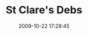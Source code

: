 ---
id: 72157637904849044
title: St Clare's Debs
cover: https://farm6.staticflickr.com/5538/10977362734_2467e6dd37_q.jpg
date: 2009-10-22 17:28:45
photos:
  - thumbnail: https://farm6.staticflickr.com/5538/10977362734_2467e6dd37_q.jpg
    original: https://farm6.staticflickr.com/5538/10977362734_ec0e206e78_o.jpg
    title: St-Clairs-Debs-001
  - thumbnail: https://farm8.staticflickr.com/7365/10977399193_4e7def56a0_q.jpg
    original: https://farm8.staticflickr.com/7365/10977399193_3b223a220e_o.jpg
    title: St-Clairs-Debs-002
  - thumbnail: https://farm6.staticflickr.com/5514/10977361924_58a03abe84_q.jpg
    original: https://farm6.staticflickr.com/5514/10977361924_b755f92896_o.jpg
    title: St-Clairs-Debs-003
  - thumbnail: https://farm3.staticflickr.com/2880/10977397913_cccacfbbe6_q.jpg
    original: https://farm3.staticflickr.com/2880/10977397913_741ce442e1_o.jpg
    title: St-Clairs-Debs-004
  - thumbnail: https://farm4.staticflickr.com/3778/10977360654_01b2555802_q.jpg
    original: https://farm4.staticflickr.com/3778/10977360654_bac09fcf4a_o.jpg
    title: St-Clairs-Debs-005
  - thumbnail: https://farm8.staticflickr.com/7329/10977171985_8d7ee828f9_q.jpg
    original: https://farm8.staticflickr.com/7329/10977171985_766f73a22f_o.jpg
    title: St-Clairs-Debs-006
  - thumbnail: https://farm4.staticflickr.com/3799/10977396493_ec644e7556_q.jpg
    original: https://farm4.staticflickr.com/3799/10977396493_6018dafa54_o.jpg
    title: St-Clairs-Debs-007
  - thumbnail: https://farm8.staticflickr.com/7321/10977395503_fca00325fe_q.jpg
    original: https://farm8.staticflickr.com/7321/10977395503_4c51eae618_o.jpg
    title: St-Clairs-Debs-008
  - thumbnail: https://farm4.staticflickr.com/3789/10977395273_2ac0d12953_q.jpg
    original: https://farm4.staticflickr.com/3789/10977395273_423bb6158d_o.jpg
    title: St-Clairs-Debs-009
  - thumbnail: https://farm8.staticflickr.com/7449/10977261756_d84b8c7885_q.jpg
    original: https://farm8.staticflickr.com/7449/10977261756_155935b951_o.jpg
    title: St-Clairs-Debs-010
  - thumbnail: https://farm4.staticflickr.com/3742/10977261136_6d5010a018_q.jpg
    original: https://farm4.staticflickr.com/3742/10977261136_cba34a524a_o.jpg
    title: St-Clairs-Debs-011
  - thumbnail: https://farm3.staticflickr.com/2851/10977169035_3fd0fc75b0_q.jpg
    original: https://farm3.staticflickr.com/2851/10977169035_8b10623797_o.jpg
    title: St-Clairs-Debs-012
  - thumbnail: https://farm8.staticflickr.com/7441/10977260816_d13a8a4fe8_q.jpg
    original: https://farm8.staticflickr.com/7441/10977260816_2f72fedcbc_o.jpg
    title: St-Clairs-Debs-013
  - thumbnail: https://farm4.staticflickr.com/3793/10977168195_3a12b2302f_q.jpg
    original: https://farm4.staticflickr.com/3793/10977168195_d3cd0df8b9_o.jpg
    title: St-Clairs-Debs-015
  - thumbnail: https://farm8.staticflickr.com/7337/10977167735_7edef77e86_q.jpg
    original: https://farm8.staticflickr.com/7337/10977167735_702551e55e_o.jpg
    title: St-Clairs-Debs-016
  - thumbnail: https://farm6.staticflickr.com/5490/10977259476_e2992324f7_q.jpg
    original: https://farm6.staticflickr.com/5490/10977259476_d2f19667f6_o.jpg
    title: St-Clairs-Debs-017
  - thumbnail: https://farm8.staticflickr.com/7444/10977355714_46abb36767_q.jpg
    original: https://farm8.staticflickr.com/7444/10977355714_d8e5b9f58f_o.jpg
    title: St-Clairs-Debs-018
  - thumbnail: https://farm8.staticflickr.com/7303/10977391783_e808fcc553_q.jpg
    original: https://farm8.staticflickr.com/7303/10977391783_9de6067355_o.jpg
    title: St-Clairs-Debs-019
  - thumbnail: https://farm4.staticflickr.com/3816/10977258316_5ee3ab5c95_q.jpg
    original: https://farm4.staticflickr.com/3816/10977258316_753a60d00f_o.jpg
    title: St-Clairs-Debs-020
  - thumbnail: https://farm3.staticflickr.com/2859/10977166145_a6dd961e46_q.jpg
    original: https://farm3.staticflickr.com/2859/10977166145_a8f822c5b6_o.jpg
    title: St-Clairs-Debs-021
  - thumbnail: https://farm8.staticflickr.com/7398/10977133385_411119c8a9_q.jpg
    original: https://farm8.staticflickr.com/7398/10977133385_53781b6d80_o.jpg
    title: St-Clairs-Debs-022
  - thumbnail: https://farm8.staticflickr.com/7439/10977391003_1ce4ed4b52_q.jpg
    original: https://farm8.staticflickr.com/7439/10977391003_d29c0f0f5c_o.jpg
    title: St-Clairs-Debs-023
  - thumbnail: https://farm8.staticflickr.com/7352/10977390643_64fa0fb613_q.jpg
    original: https://farm8.staticflickr.com/7352/10977390643_96ba083b6d_o.jpg
    title: St-Clairs-Debs-024
  - thumbnail: https://farm4.staticflickr.com/3690/10977390503_a254500539_q.jpg
    original: https://farm4.staticflickr.com/3690/10977390503_4c36939ccf_o.jpg
    title: St-Clairs-Debs-025
  - thumbnail: https://farm8.staticflickr.com/7388/10977257366_df47553dc0_q.jpg
    original: https://farm8.staticflickr.com/7388/10977257366_dc26335b31_o.jpg
    title: St-Clairs-Debs-026
  - thumbnail: https://farm4.staticflickr.com/3830/10977389963_3d483c6450_q.jpg
    original: https://farm4.staticflickr.com/3830/10977389963_b2cddbca87_o.jpg
    title: St-Clairs-Debs-027
  - thumbnail: https://farm3.staticflickr.com/2819/10977353194_69509f068e_q.jpg
    original: https://farm3.staticflickr.com/2819/10977353194_bf2af2d55b_o.jpg
    title: St-Clairs-Debs-028
  - thumbnail: https://farm8.staticflickr.com/7302/10977352494_48bb9d5457_q.jpg
    original: https://farm8.staticflickr.com/7302/10977352494_71b0b9363b_o.jpg
    title: St-Clairs-Debs-029
  - thumbnail: https://farm4.staticflickr.com/3820/10977255216_79ea21da8e_q.jpg
    original: https://farm4.staticflickr.com/3820/10977255216_89f52a212f_o.jpg
    title: St-Clairs-Debs-030
  - thumbnail: https://farm4.staticflickr.com/3730/10977387923_4b68d3d903_q.jpg
    original: https://farm4.staticflickr.com/3730/10977387923_6c29179a71_o.jpg
    title: St-Clairs-Debs-031
  - thumbnail: https://farm4.staticflickr.com/3698/10977351274_d0a2ba29de_q.jpg
    original: https://farm4.staticflickr.com/3698/10977351274_ac50fbefd2_o.jpg
    title: St-Clairs-Debs-032
  - thumbnail: https://farm4.staticflickr.com/3708/10977161905_a6eefb3d10_q.jpg
    original: https://farm4.staticflickr.com/3708/10977161905_feceaf20d2_o.jpg
    title: St-Clairs-Debs-033
  - thumbnail: https://farm8.staticflickr.com/7359/10977387113_0c6a9342d7_q.jpg
    original: https://farm8.staticflickr.com/7359/10977387113_8dbd5ecacc_o.jpg
    title: St-Clairs-Debs-034
  - thumbnail: https://farm8.staticflickr.com/7333/10977350024_e5e6b1f849_q.jpg
    original: https://farm8.staticflickr.com/7333/10977350024_353f7f6806_o.jpg
    title: St-Clairs-Debs-035
  - thumbnail: https://farm6.staticflickr.com/5471/10977349494_541d929345_q.jpg
    original: https://farm6.staticflickr.com/5471/10977349494_663a2b0e9b_o.jpg
    title: St-Clairs-Debs-036
  - thumbnail: https://farm8.staticflickr.com/7396/10977349174_8d16a07869_q.jpg
    original: https://farm8.staticflickr.com/7396/10977349174_317dde901a_o.jpg
    title: St-Clairs-Debs-037
  - thumbnail: https://farm8.staticflickr.com/7340/10977159225_cedd39e0b2_q.jpg
    original: https://farm8.staticflickr.com/7340/10977159225_1069b3ee4e_o.jpg
    title: St-Clairs-Debs-038
  - thumbnail: https://farm6.staticflickr.com/5475/10977158595_a84f94038e_q.jpg
    original: https://farm6.staticflickr.com/5475/10977158595_4941a82a5a_o.jpg
    title: St-Clairs-Debs-039
  - thumbnail: https://farm4.staticflickr.com/3779/10977158075_9f93c3b978_q.jpg
    original: https://farm4.staticflickr.com/3779/10977158075_709d839346_o.jpg
    title: St-Clairs-Debs-040
  - thumbnail: https://farm6.staticflickr.com/5500/10977347494_361ff3de99_q.jpg
    original: https://farm6.staticflickr.com/5500/10977347494_3ffd23714f_o.jpg
    title: St-Clairs-Debs-041
  - thumbnail: https://farm3.staticflickr.com/2866/10977250786_7a7541beb1_q.jpg
    original: https://farm3.staticflickr.com/2866/10977250786_3010368915_o.jpg
    title: St-Clairs-Debs-042
  - thumbnail: https://farm6.staticflickr.com/5545/10977383483_404d43e4f7_q.jpg
    original: https://farm6.staticflickr.com/5545/10977383483_5c6a8c79d0_o.jpg
    title: St-Clairs-Debs-043
  - thumbnail: https://farm6.staticflickr.com/5512/10977383083_981d0da191_q.jpg
    original: https://farm6.staticflickr.com/5512/10977383083_2364ebb47b_o.jpg
    title: St-Clairs-Debs-044
  - thumbnail: https://farm6.staticflickr.com/5514/10977359823_e6eeb40a34_q.jpg
    original: https://farm6.staticflickr.com/5514/10977359823_0a62e9fcfe_o.jpg
    title: St-Clairs-Debs-045
  - thumbnail: https://farm3.staticflickr.com/2829/10977345524_dbf418d801_q.jpg
    original: https://farm3.staticflickr.com/2829/10977345524_474b1d98ae_o.jpg
    title: St-Clairs-Debs-046
  - thumbnail: https://farm4.staticflickr.com/3727/10977155635_360ca62687_q.jpg
    original: https://farm4.staticflickr.com/3727/10977155635_c74cc894dc_o.jpg
    title: St-Clairs-Debs-047
  - thumbnail: https://farm8.staticflickr.com/7454/10977155135_52f7c5514a_q.jpg
    original: https://farm8.staticflickr.com/7454/10977155135_ec2fdc3f76_o.jpg
    title: St-Clairs-Debs-048
  - thumbnail: https://farm6.staticflickr.com/5535/10977154655_58081aa2f6_q.jpg
    original: https://farm6.staticflickr.com/5535/10977154655_97de6384c9_o.jpg
    title: St-Clairs-Debs-049
  - thumbnail: https://farm3.staticflickr.com/2844/10977247536_783cbaea78_q.jpg
    original: https://farm3.staticflickr.com/2844/10977247536_0d25074a26_o.jpg
    title: St-Clairs-Debs-050
  - thumbnail: https://farm4.staticflickr.com/3747/10977380533_21221ebfed_q.jpg
    original: https://farm4.staticflickr.com/3747/10977380533_7ebc0f7deb_o.jpg
    title: St-Clairs-Debs-051
  - thumbnail: https://farm4.staticflickr.com/3774/10977343404_61b544daf6_q.jpg
    original: https://farm4.staticflickr.com/3774/10977343404_11fa56114c_o.jpg
    title: St-Clairs-Debs-052
  - thumbnail: https://farm3.staticflickr.com/2810/10977342954_dbc71240aa_q.jpg
    original: https://farm3.staticflickr.com/2810/10977342954_acd63d9e6d_o.jpg
    title: St-Clairs-Debs-053
  - thumbnail: https://farm4.staticflickr.com/3688/10977153015_31d15807ea_q.jpg
    original: https://farm4.staticflickr.com/3688/10977153015_2c3b47e30f_o.jpg
    title: St-Clairs-Debs-054
  - thumbnail: https://farm3.staticflickr.com/2855/10977378733_4955e5f011_q.jpg
    original: https://farm3.staticflickr.com/2855/10977378733_5f4b3f08c4_o.jpg
    title: St-Clairs-Debs-055
  - thumbnail: https://farm8.staticflickr.com/7291/10977151315_edbd252d81_q.jpg
    original: https://farm8.staticflickr.com/7291/10977151315_2467752efb_o.jpg
    title: St-Clairs-Debs-056
  - thumbnail: https://farm3.staticflickr.com/2886/10977244936_1e0877a317_q.jpg
    original: https://farm3.staticflickr.com/2886/10977244936_4b153ec50e_o.jpg
    title: St-Clairs-Debs-057
  - thumbnail: https://farm6.staticflickr.com/5493/10977150445_12dfcb0158_q.jpg
    original: https://farm6.staticflickr.com/5493/10977150445_7044d4bb0f_o.jpg
    title: St-Clairs-Debs-058
  - thumbnail: https://farm8.staticflickr.com/7437/10977150105_3fe2e6b82f_q.jpg
    original: https://farm8.staticflickr.com/7437/10977150105_f8f8ced02a_o.jpg
    title: St-Clairs-Debs-059
  - thumbnail: https://farm3.staticflickr.com/2859/10977243416_304796c7d6_q.jpg
    original: https://farm3.staticflickr.com/2859/10977243416_407bd48b0d_o.jpg
    title: St-Clairs-Debs-060
  - thumbnail: https://farm8.staticflickr.com/7361/10977339574_e09c2877fa_q.jpg
    original: https://farm8.staticflickr.com/7361/10977339574_697a5ef053_o.jpg
    title: St-Clairs-Debs-061
  - thumbnail: https://farm4.staticflickr.com/3834/10977149285_41f6809e77_q.jpg
    original: https://farm4.staticflickr.com/3834/10977149285_ab9fc4d7f7_o.jpg
    title: St-Clairs-Debs-062
  - thumbnail: https://farm4.staticflickr.com/3718/10977376203_6cbfb690ba_q.jpg
    original: https://farm4.staticflickr.com/3718/10977376203_3c3707b8fc_o.jpg
    title: St-Clairs-Debs-063
  - thumbnail: https://farm8.staticflickr.com/7396/10977338614_2c5cc8a965_q.jpg
    original: https://farm8.staticflickr.com/7396/10977338614_4823731002_o.jpg
    title: St-Clairs-Debs-064
  - thumbnail: https://farm4.staticflickr.com/3720/10977241986_c9f4dab523_q.jpg
    original: https://farm4.staticflickr.com/3720/10977241986_02a3f0d3e1_o.jpg
    title: St-Clairs-Debs-065
  - thumbnail: https://farm8.staticflickr.com/7301/10977337864_a801f7d456_q.jpg
    original: https://farm8.staticflickr.com/7301/10977337864_50bf1be8a7_o.jpg
    title: St-Clairs-Debs-066
  - thumbnail: https://farm4.staticflickr.com/3827/10977226376_38c87114ef_q.jpg
    original: https://farm4.staticflickr.com/3827/10977226376_03e7e9876b_o.jpg
    title: St-Clairs-Debs-067
  - thumbnail: https://farm6.staticflickr.com/5491/10977374673_0c73765a90_q.jpg
    original: https://farm6.staticflickr.com/5491/10977374673_5cf70e0581_o.jpg
    title: St-Clairs-Debs-068
  - thumbnail: https://farm4.staticflickr.com/3694/10977336934_daf8e9a59b_q.jpg
    original: https://farm4.staticflickr.com/3694/10977336934_5b5db47dd3_o.jpg
    title: St-Clairs-Debs-069
  - thumbnail: https://farm4.staticflickr.com/3702/10977336444_ced3756fb5_q.jpg
    original: https://farm4.staticflickr.com/3702/10977336444_149cf7facc_o.jpg
    title: St-Clairs-Debs-070
  - thumbnail: https://farm8.staticflickr.com/7353/10977146255_0836d333c4_q.jpg
    original: https://farm8.staticflickr.com/7353/10977146255_2f2a2d5d75_o.jpg
    title: St-Clairs-Debs-071
  - thumbnail: https://farm4.staticflickr.com/3799/10977240076_417b6728a2_q.jpg
    original: https://farm4.staticflickr.com/3799/10977240076_8f9ebdc774_o.jpg
    title: St-Clairs-Debs-072
  - thumbnail: https://farm8.staticflickr.com/7412/10977335274_b89f39e2dc_q.jpg
    original: https://farm8.staticflickr.com/7412/10977335274_0073626152_o.jpg
    title: St-Clairs-Debs-073
  - thumbnail: https://farm3.staticflickr.com/2875/10977334964_21ef06d988_q.jpg
    original: https://farm3.staticflickr.com/2875/10977334964_e6eae5b90f_o.jpg
    title: St-Clairs-Debs-074
  - thumbnail: https://farm8.staticflickr.com/7427/10977238476_38402ef484_q.jpg
    original: https://farm8.staticflickr.com/7427/10977238476_6883ee8eaf_o.jpg
    title: St-Clairs-Debs-075
  - thumbnail: https://farm4.staticflickr.com/3675/10977144225_869a256d85_q.jpg
    original: https://farm4.staticflickr.com/3675/10977144225_6b87d306ba_o.jpg
    title: St-Clairs-Debs-076
  - thumbnail: https://farm4.staticflickr.com/3743/10977143655_82629109b3_q.jpg
    original: https://farm4.staticflickr.com/3743/10977143655_a0238c20be_o.jpg
    title: St-Clairs-Debs-077
  - thumbnail: https://farm6.staticflickr.com/5541/10977333154_db572a7457_q.jpg
    original: https://farm6.staticflickr.com/5541/10977333154_48163c9c0c_o.jpg
    title: St-Clairs-Debs-079
  - thumbnail: https://farm3.staticflickr.com/2810/10977236396_25e01163b5_q.jpg
    original: https://farm3.staticflickr.com/2810/10977236396_808999a9fa_o.jpg
    title: St-Clairs-Debs-080
  - thumbnail: https://farm6.staticflickr.com/5488/10977236076_8198030105_q.jpg
    original: https://farm6.staticflickr.com/5488/10977236076_6f22b5778a_o.jpg
    title: St-Clairs-Debs-081
  - thumbnail: https://farm8.staticflickr.com/7403/10977368163_98832fe180_q.jpg
    original: https://farm8.staticflickr.com/7403/10977368163_7581cfbc5f_o.jpg
    title: St-Clairs-Debs-082
  - thumbnail: https://farm3.staticflickr.com/2853/10977331144_6a8ee16021_q.jpg
    original: https://farm3.staticflickr.com/2853/10977331144_5dff5d345d_o.jpg
    title: St-Clairs-Debs-083
  - thumbnail: https://farm6.staticflickr.com/5527/10977367293_0ac2bab678_q.jpg
    original: https://farm6.staticflickr.com/5527/10977367293_45bb7c6a0d_o.jpg
    title: St-Clairs-Debs-084
  - thumbnail: https://farm6.staticflickr.com/5496/10977140585_cd4a744d45_q.jpg
    original: https://farm6.staticflickr.com/5496/10977140585_dc22d333bf_o.jpg
    title: St-Clairs-Debs-085
  - thumbnail: https://farm3.staticflickr.com/2805/10977139965_ae98dd9a23_q.jpg
    original: https://farm3.staticflickr.com/2805/10977139965_0a447f3ea5_o.jpg
    title: St-Clairs-Debs-086
  - thumbnail: https://farm3.staticflickr.com/2821/10977329964_b5a6044d8a_q.jpg
    original: https://farm3.staticflickr.com/2821/10977329964_9c30937479_o.jpg
    title: St-Clairs-Debs-087
  - thumbnail: https://farm4.staticflickr.com/3778/10977366123_163c23b802_q.jpg
    original: https://farm4.staticflickr.com/3778/10977366123_16b485b8ff_o.jpg
    title: St-Clairs-Debs-088
  - thumbnail: https://farm8.staticflickr.com/7453/10977226026_d3ebe999be_q.jpg
    original: https://farm8.staticflickr.com/7453/10977226026_e1c32ee9ab_o.jpg
    title: St-Clairs-Debs-089
  - thumbnail: https://farm4.staticflickr.com/3780/10977139335_dc1a09bbfb_q.jpg
    original: https://farm4.staticflickr.com/3780/10977139335_bd7094695e_o.jpg
    title: St-Clairs-Debs-090
  - thumbnail: https://farm8.staticflickr.com/7431/10977329034_1c874d600e_q.jpg
    original: https://farm8.staticflickr.com/7431/10977329034_02e26ab3ce_o.jpg
    title: St-Clairs-Debs-091
  - thumbnail: https://farm8.staticflickr.com/7355/10977365073_580475fc7b_q.jpg
    original: https://farm8.staticflickr.com/7355/10977365073_21a891bd7e_o.jpg
    title: St-Clairs-Debs-092
  - thumbnail: https://farm8.staticflickr.com/7290/10977328494_1a667b912c_q.jpg
    original: https://farm8.staticflickr.com/7290/10977328494_6e119de45e_o.jpg
    title: St-Clairs-Debs-093
  - thumbnail: https://farm4.staticflickr.com/3757/10977328344_dd1936cd19_q.jpg
    original: https://farm4.staticflickr.com/3757/10977328344_1ff3365819_o.jpg
    title: St-Clairs-Debs-094
  - thumbnail: https://farm4.staticflickr.com/3807/10977138075_98e664f74e_q.jpg
    original: https://farm4.staticflickr.com/3807/10977138075_4e26ed4f87_o.jpg
    title: St-Clairs-Debs-095
  - thumbnail: https://farm4.staticflickr.com/3822/10977364593_cc5d79c8e4_q.jpg
    original: https://farm4.staticflickr.com/3822/10977364593_8fa7a73236_o.jpg
    title: St-Clairs-Debs-097
  - thumbnail: https://farm8.staticflickr.com/7445/10977137815_49884e0ce7_q.jpg
    original: https://farm8.staticflickr.com/7445/10977137815_1d1082cda9_o.jpg
    title: St-Clairs-Debs-098
  - thumbnail: https://farm3.staticflickr.com/2854/10977327924_ecd056b355_q.jpg
    original: https://farm3.staticflickr.com/2854/10977327924_bc4813441c_o.jpg
    title: St-Clairs-Debs-099
  - thumbnail: https://farm4.staticflickr.com/3718/10977327874_91b9be38db_q.jpg
    original: https://farm4.staticflickr.com/3718/10977327874_c689262157_o.jpg
    title: St-Clairs-Debs-100
  - thumbnail: https://farm4.staticflickr.com/3744/10977364303_a474871d88_q.jpg
    original: https://farm4.staticflickr.com/3744/10977364303_b7d89b2a28_o.jpg
    title: St-Clairs-Debs-101
  - thumbnail: https://farm6.staticflickr.com/5545/10977137005_f0d09e05e2_q.jpg
    original: https://farm6.staticflickr.com/5545/10977137005_c84da98d2a_o.jpg
    title: St-Clairs-Debs-102
  - thumbnail: https://farm3.staticflickr.com/2815/10977136585_32a4c5b1f1_q.jpg
    original: https://farm3.staticflickr.com/2815/10977136585_b6b0be1109_o.jpg
    title: St-Clairs-Debs-103
  - thumbnail: https://farm8.staticflickr.com/7361/10977230106_9cf834244e_q.jpg
    original: https://farm8.staticflickr.com/7361/10977230106_a6f8f2167a_o.jpg
    title: St-Clairs-Debs-104
  - thumbnail: https://farm4.staticflickr.com/3708/10977325894_0a2e6092d8_q.jpg
    original: https://farm4.staticflickr.com/3708/10977325894_7d4d7f602d_o.jpg
    title: St-Clairs-Debs-105
  - thumbnail: https://farm4.staticflickr.com/3689/10977135105_21c6852dc9_q.jpg
    original: https://farm4.staticflickr.com/3689/10977135105_b251353811_o.jpg
    title: St-Clairs-Debs-106
  - thumbnail: https://farm8.staticflickr.com/7420/10977324804_a52792347b_q.jpg
    original: https://farm8.staticflickr.com/7420/10977324804_57dc2a6640_o.jpg
    title: St-Clairs-Debs-107
  - thumbnail: https://farm3.staticflickr.com/2871/10977228236_2759036704_q.jpg
    original: https://farm3.staticflickr.com/2871/10977228236_3574b15a40_o.jpg
    title: St-Clairs-Debs-108
  - thumbnail: https://farm6.staticflickr.com/5518/10977360963_f6f6e05acf_q.jpg
    original: https://farm6.staticflickr.com/5518/10977360963_7674aa7613_o.jpg
    title: St-Clairs-Debs-109
  - thumbnail: https://farm3.staticflickr.com/2890/10977360853_dd96e75b30_q.jpg
    original: https://farm3.staticflickr.com/2890/10977360853_88c7bb0740_o.jpg
    title: St-Clairs-Debs-110
  - thumbnail: https://farm8.staticflickr.com/7348/10977358513_fd52d1f3ae_q.jpg
    original: https://farm8.staticflickr.com/7348/10977358513_9159b228a7_o.jpg
    title: St-Clairs-Debs-111
  - thumbnail: https://farm3.staticflickr.com/2809/11069040845_50af901779_q.jpg
    original: https://farm3.staticflickr.com/2809/11069040845_570da4e478_o.jpg
    title: IMG_2437
  - thumbnail: https://farm4.staticflickr.com/3734/11069210913_d630b9906a_q.jpg
    original: https://farm4.staticflickr.com/3734/11069210913_a0b9208504_o.jpg
    title: IMG_2438
  - thumbnail: https://farm4.staticflickr.com/3792/11069152574_28cf282f1a_q.jpg
    original: https://farm4.staticflickr.com/3792/11069152574_f10faf965b_o.jpg
    title: IMG_2439
  - thumbnail: https://farm8.staticflickr.com/7434/11069139906_0764df6dab_q.jpg
    original: https://farm8.staticflickr.com/7434/11069139906_825049043d_o.jpg
    title: IMG_2442
  - thumbnail: https://farm8.staticflickr.com/7340/11069210273_ea52e7c23f_q.jpg
    original: https://farm8.staticflickr.com/7340/11069210273_bdf42de865_o.jpg
    title: IMG_2443
  - thumbnail: https://farm3.staticflickr.com/2805/11069138916_cda90492f1_q.jpg
    original: https://farm3.staticflickr.com/2805/11069138916_bc15a943a4_o.jpg
    title: IMG_2444
  - thumbnail: https://farm6.staticflickr.com/5510/11069138754_e949c0d188_q.jpg
    original: https://farm6.staticflickr.com/5510/11069138754_f801f1a727_o.jpg
    title: IMG_2445
  - thumbnail: https://farm3.staticflickr.com/2865/11069195333_0aa28b41d6_q.jpg
    original: https://farm3.staticflickr.com/2865/11069195333_162cc0aa48_o.jpg
    title: IMG_2447
  - thumbnail: https://farm3.staticflickr.com/2872/11069123766_bd9c6655ec_q.jpg
    original: https://farm3.staticflickr.com/2872/11069123766_39ef8a49c5_o.jpg
    title: IMG_2448
  - thumbnail: https://farm6.staticflickr.com/5495/11069024345_59e33262a2_q.jpg
    original: https://farm6.staticflickr.com/5495/11069024345_90c2fd0681_o.jpg
    title: IMG_2449
  - thumbnail: https://farm8.staticflickr.com/7420/11069136804_f53c36d600_q.jpg
    original: https://farm8.staticflickr.com/7420/11069136804_390abb3b29_o.jpg
    title: IMG_2450
  - thumbnail: https://farm8.staticflickr.com/7312/11069193743_0c02e83111_q.jpg
    original: https://farm8.staticflickr.com/7312/11069193743_9e8a41907b_o.jpg
    title: IMG_2451
  - thumbnail: https://farm8.staticflickr.com/7441/11069023535_9123c8ff29_q.jpg
    original: https://farm8.staticflickr.com/7441/11069023535_54c141d725_o.jpg
    title: IMG_2452
  - thumbnail: https://farm6.staticflickr.com/5550/11069121766_3699ab5443_q.jpg
    original: https://farm6.staticflickr.com/5550/11069121766_de9716c0f0_o.jpg
    title: IMG_2453
  - thumbnail: https://farm4.staticflickr.com/3740/11069138316_fdc5d5364f_q.jpg
    original: https://farm4.staticflickr.com/3740/11069138316_495358a014_o.jpg
    title: IMG_2454
  - thumbnail: https://farm4.staticflickr.com/3691/11069150694_5d817ee554_q.jpg
    original: https://farm4.staticflickr.com/3691/11069150694_556fc96e19_o.jpg
    title: IMG_2455
  - thumbnail: https://farm6.staticflickr.com/5539/11069137256_920cfb8415_q.jpg
    original: https://farm6.staticflickr.com/5539/11069137256_a189e37bc4_o.jpg
    title: IMG_2456
  - thumbnail: https://farm6.staticflickr.com/5503/11069207473_2d99bf71a4_q.jpg
    original: https://farm6.staticflickr.com/5503/11069207473_5806ae791f_o.jpg
    title: IMG_2457
  - thumbnail: https://farm4.staticflickr.com/3770/11069135856_4bc42e4766_q.jpg
    original: https://farm4.staticflickr.com/3770/11069135856_b181d0181d_o.jpg
    title: IMG_2458
  - thumbnail: https://farm3.staticflickr.com/2888/11069206703_3d0466e12c_q.jpg
    original: https://farm3.staticflickr.com/2888/11069206703_d29fd63938_o.jpg
    title: IMG_2459
  - thumbnail: https://farm8.staticflickr.com/7368/11069148694_32eee16f46_q.jpg
    original: https://farm8.staticflickr.com/7368/11069148694_138b2a78f4_o.jpg
    title: IMG_2460
  - thumbnail: https://farm3.staticflickr.com/2835/11069205873_63012c87d1_q.jpg
    original: https://farm3.staticflickr.com/2835/11069205873_e74038abf2_o.jpg
    title: IMG_2461
  - thumbnail: https://farm4.staticflickr.com/3815/11069205313_3fc72f1398_q.jpg
    original: https://farm4.staticflickr.com/3815/11069205313_53274b0a73_o.jpg
    title: IMG_2462
  - thumbnail: https://farm8.staticflickr.com/7415/11069204873_97ef9bf844_q.jpg
    original: https://farm8.staticflickr.com/7415/11069204873_416af1b64c_o.jpg
    title: IMG_2463
  - thumbnail: https://farm4.staticflickr.com/3772/11069204763_aefeca2ff6_q.jpg
    original: https://farm4.staticflickr.com/3772/11069204763_32b9a6d568_o.jpg
    title: IMG_2464
  - thumbnail: https://farm6.staticflickr.com/5548/11069033445_ccff84b979_q.jpg
    original: https://farm6.staticflickr.com/5548/11069033445_6fbc1f0a96_o.jpg
    title: IMG_2465
  - thumbnail: https://farm3.staticflickr.com/2874/11069032885_d35fb4a85a_q.jpg
    original: https://farm3.staticflickr.com/2874/11069032885_0e16579787_o.jpg
    title: IMG_2466
  - thumbnail: https://farm4.staticflickr.com/3732/11069132896_a719eb9e63_q.jpg
    original: https://farm4.staticflickr.com/3732/11069132896_8b05890ac6_o.jpg
    title: IMG_2467
  - thumbnail: https://farm4.staticflickr.com/3820/11069193023_349f323a92_q.jpg
    original: https://farm4.staticflickr.com/3820/11069193023_c923594912_o.jpg
    title: IMG_2468
  - thumbnail: https://farm8.staticflickr.com/7410/11069203523_7386448ddc_q.jpg
    original: https://farm8.staticflickr.com/7410/11069203523_1403c8a8e9_o.jpg
    title: IMG_2469
  - thumbnail: https://farm4.staticflickr.com/3731/11069132736_e9908bfd96_q.jpg
    original: https://farm4.staticflickr.com/3731/11069132736_ebc4460548_o.jpg
    title: IMG_2471
  - thumbnail: https://farm6.staticflickr.com/5507/11069203313_eb74839a2d_q.jpg
    original: https://farm6.staticflickr.com/5507/11069203313_fc373f43ed_o.jpg
    title: IMG_2472
  - thumbnail: https://farm8.staticflickr.com/7312/11069131996_ce378108c5_q.jpg
    original: https://farm8.staticflickr.com/7312/11069131996_3b95d7f66b_o.jpg
    title: IMG_2473
  - thumbnail: https://farm6.staticflickr.com/5522/11069031755_1c6966dc51_q.jpg
    original: https://farm6.staticflickr.com/5522/11069031755_3b95d7f66b_o.jpg
    title: IMG_2474
  - thumbnail: https://farm6.staticflickr.com/5546/11069144544_8b867db72f_q.jpg
    original: https://farm6.staticflickr.com/5546/11069144544_a4e96932b9_o.jpg
    title: IMG_2475
  - thumbnail: https://farm6.staticflickr.com/5512/11069202093_718a179368_q.jpg
    original: https://farm6.staticflickr.com/5512/11069202093_e8c3bb5a91_o.jpg
    title: IMG_2476
  - thumbnail: https://farm4.staticflickr.com/3807/11069144364_427c389a0c_q.jpg
    original: https://farm4.staticflickr.com/3807/11069144364_6cdfa35b92_o.jpg
    title: IMG_2477
  - thumbnail: https://farm3.staticflickr.com/2879/11069201353_d79a2befbd_q.jpg
    original: https://farm3.staticflickr.com/2879/11069201353_fb64b80fdb_o.jpg
    title: IMG_2478
  - thumbnail: https://farm4.staticflickr.com/3776/11069200793_9802475b5b_q.jpg
    original: https://farm4.staticflickr.com/3776/11069200793_2f2e7004f3_o.jpg
    title: IMG_2479
  - thumbnail: https://farm3.staticflickr.com/2893/11069135564_73bc426d92_q.jpg
    original: https://farm3.staticflickr.com/2893/11069135564_1ed2a946da_o.jpg
    title: IMG_2480
  - thumbnail: https://farm4.staticflickr.com/3746/11069143424_e543a5271f_q.jpg
    original: https://farm4.staticflickr.com/3746/11069143424_b2396a3a10_o.jpg
    title: IMG_2481
  - thumbnail: https://farm6.staticflickr.com/5534/11069200613_2ee29d5225_q.jpg
    original: https://farm6.staticflickr.com/5534/11069200613_9733b4ebdd_o.jpg
    title: IMG_2483
  - thumbnail: https://farm8.staticflickr.com/7322/11069143014_ccf7ca0238_q.jpg
    original: https://farm8.staticflickr.com/7322/11069143014_c768ed9b23_o.jpg
    title: IMG_2484
  - thumbnail: https://farm4.staticflickr.com/3711/11069029455_7529bdb85e_q.jpg
    original: https://farm4.staticflickr.com/3711/11069029455_dd7330dd12_o.jpg
    title: IMG_2485
  - thumbnail: https://farm8.staticflickr.com/7352/11069029005_f002bc68be_q.jpg
    original: https://farm8.staticflickr.com/7352/11069029005_b3d71df37f_o.jpg
    title: IMG_2486
  - thumbnail: https://farm8.staticflickr.com/7441/11069199333_458771d537_q.jpg
    original: https://farm8.staticflickr.com/7441/11069199333_de6037ced5_o.jpg
    title: IMG_2487
  - thumbnail: https://farm6.staticflickr.com/5482/11069028505_9abc71b1b1_q.jpg
    original: https://farm6.staticflickr.com/5482/11069028505_0399f13603_o.jpg
    title: IMG_2488
  - thumbnail: https://farm8.staticflickr.com/7409/11069027755_243908eae2_q.jpg
    original: https://farm8.staticflickr.com/7409/11069027755_9f0766ec5c_o.jpg
    title: IMG_2489
  - thumbnail: https://farm8.staticflickr.com/7375/11069140984_31633a38eb_q.jpg
    original: https://farm8.staticflickr.com/7375/11069140984_2e788367c7_o.jpg
    title: IMG_2490
  - thumbnail: https://farm4.staticflickr.com/3734/11069027585_e95ce0ea80_q.jpg
    original: https://farm4.staticflickr.com/3734/11069027585_cba3cba57a_o.jpg
    title: IMG_2491
  - thumbnail: https://farm6.staticflickr.com/5471/11069140884_715f875bff_q.jpg
    original: https://farm6.staticflickr.com/5471/11069140884_fbe82e5e1e_o.jpg
    title: IMG_2492
  - thumbnail: https://farm4.staticflickr.com/3675/11069140684_d8cc786256_q.jpg
    original: https://farm4.staticflickr.com/3675/11069140684_bacab1c156_o.jpg
    title: IMG_2493
  - thumbnail: https://farm6.staticflickr.com/5485/11069139924_6fb71c9eea_q.jpg
    original: https://farm6.staticflickr.com/5485/11069139924_899eeeac25_o.jpg
    title: IMG_2495
  - thumbnail: https://farm6.staticflickr.com/5550/11069125936_e068f74fbe_q.jpg
    original: https://farm6.staticflickr.com/5550/11069125936_c337883f7a_o.jpg
    title: IMG_2496
---